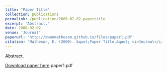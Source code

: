 ```yaml
---
title: "Paper Title"
collection: publications
permalink: /publication/2000-02-02-papertitle
excerpt: 'Abstract.'
date: 2000-02-02
venue: 'Journal'
paperurl: 'http://ewanmatheson.github.io/files/paper1.pdf'
citation: 'Matheson, E. (2000). &quot;Paper Title.&quot; <i>Journal</i>. 1(1).'
---
```

Abstract.

[Download paper here](http://ewanmatheson.github.io/files)
paper1.pdf 